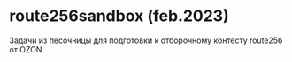 # route256sandbox (feb.2023)
Задачи из песочницы для подготовки к отборочному контесту route256 от OZON

